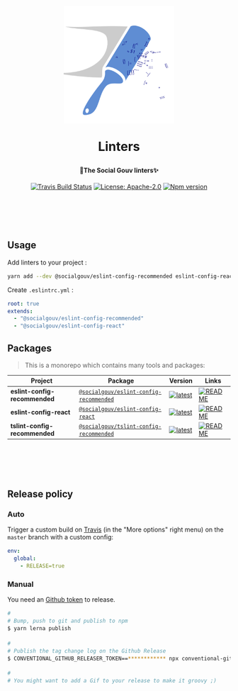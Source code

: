 <h1 align="center">
  <img src="https://github.com/SocialGouv/linters/raw/master/.github/linter_logo.svg?sanitize=true" width="250"/>
  <p align="center">Linters</p>
  <p align="center" style="font-size: 0.5em">🧹The Social Gouv linters✨</p>
</h1>

<p align="center">
  <a href="https://travis-ci.com/SocialGouv/linters"><img src="https://travis-ci.com/SocialGouv/linters.svg?branch=master" alt="Travis Build Status"></a>
  <a href="https://opensource.org/licenses/Apache-2.0"><img src="https://img.shields.io/badge/License-Apache--2.0-yellow.svg" alt="License: Apache-2.0"></a>
  <a href="https://www.npmjs.com/package/@socialgouv/eslint-config-recommended"><img src="https://img.shields.io/npm/v/@socialgouv/eslint-config-recommended.svg" alt="Npm version"></a> 
</p>

<br>
<br>
<br>
<br>

## Usage

Add linters to your project :

```sh
yarn add --dev @socialgouv/eslint-config-recommended eslint-config-react
```

Create `.eslintrc.yml` :

```yml
root: true
extends:
  - "@socialgouv/eslint-config-recommended"
  - "@socialgouv/eslint-config-react"
```

## Packages

> This is a monorepo which contains many tools and packages:

| Project                       | Package                                                                                                    | Version                                                                                                                                                     | Links                                                                                                                                                       |
| ----------------------------- | ---------------------------------------------------------------------------------------------------------- | ----------------------------------------------------------------------------------------------------------------------------------------------------------- | ----------------------------------------------------------------------------------------------------------------------------------------------------------- |
| **eslint-config-recommended** | [`@socialgouv/eslint-config-recommended`](https://npmjs.com/package/@socialgouv/eslint-config-recommended) | [![latest](https://img.shields.io/npm/v/@socialgouv/eslint-config-recommended/latest.svg)](https://npmjs.com/package/@socialgouv/eslint-config-recommended) | [![README](https://img.shields.io/badge/README--green.svg)](https://github.com/SocialGouv/linters/blob/master/packages/eslint-config-recommended/README.md) |
| **eslint-config-react**       | [`@socialgouv/eslint-config-react`](https://npmjs.com/package/@socialgouv/eslint-config-react)             | [![latest](https://img.shields.io/npm/v/@socialgouv/eslint-config-react/latest.svg)](https://npmjs.com/package/@socialgouv/eslint-config-react)             | [![README](https://img.shields.io/badge/README--green.svg)](https://github.com/SocialGouv/linters/blob/master/packages/eslint-config-react/README.md)       |
| **tslint-config-recommended** | [`@socialgouv/tslint-config-recommended`](https://npmjs.com/package/@socialgouv/tslint-config-recommended) | [![latest](https://img.shields.io/npm/v/@socialgouv/tslint-config-recommended/latest.svg)](https://npmjs.com/package/@socialgouv/tslint-config-recommended) | [![README](https://img.shields.io/badge/README--green.svg)](https://github.com/SocialGouv/linters/blob/master/packages/tslint-config-recommended/README.md) |

<br>
<br>
<br>
<br>

## Release policy

### Auto

Trigger a custom build on [Travis](https://travis-ci.com/SocialGouv/linters) (in the "More options" right menu) on the `master` branch with a custom config:

```yml
env:
  global:
    - RELEASE=true
```

### Manual

You need an [Github token](https://github.com/settings/tokens/new) to release.

```sh
#
# Bump, push to git and publish to npm
$ yarn lerna publish

#
# Publish the tag change log on the Github Release
$ CONVENTIONAL_GITHUB_RELEASER_TOKEN==************ npx conventional-github-releaser -p angular

#
# You might want to add a Gif to your release to make it groovy ;)
```
